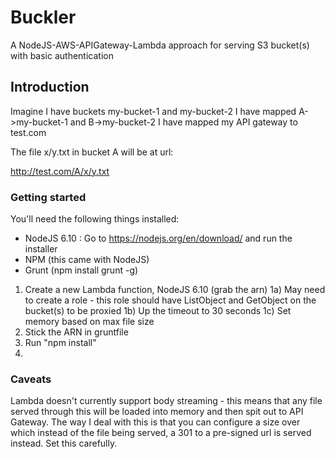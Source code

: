 # Buckler
A NodeJS-AWS-APIGateway-Lambda approach for serving S3 bucket(s) with basic authentication


## Introduction

Imagine I have buckets my-bucket-1 and my-bucket-2
I have mapped A->my-bucket-1 and B->my-bucket-2
I have mapped my API gateway to test.com

The file x/y.txt in bucket A will be at url:

http://test.com/A/x/y.txt


### Getting started
You'll need the following things installed:
* NodeJS 6.10 : Go to https://nodejs.org/en/download/ and run the installer
* NPM (this came with NodeJS)
* Grunt (npm install grunt -g)

1) Create a new Lambda function, NodeJS 6.10 (grab the arn) 
1a) May need to create a role - this role should have ListObject and GetObject on the bucket(s) to be proxied
1b) Up the timeout to 30 seconds
1c) Set memory based on max file size
2) Stick the ARN in gruntfile
3) Run "npm install"
4) 





### Caveats

Lambda doesn't currently support body streaming - this means that any file served through this will be loaded into
memory and then spit out to API Gateway.  The way I deal with this is that you can configure a size over which instead
of the file being served, a 301 to a pre-signed url is served instead.  Set this carefully.


